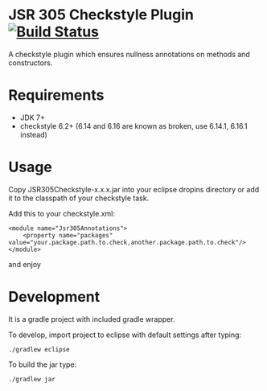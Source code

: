 JSR 305 Checkstyle Plugin [![Build Status](https://travis-ci.org/bjrke/JSR305CheckstylePlugin.svg?branch=master)](https://travis-ci.org/bjrke/JSR305CheckstylePlugin)
=====================================================================================================================================================================

A checkstyle plugin which ensures nullness annotations on methods and constructors.

Requirements
============

* JDK 7+
* checkstyle 6.2+ (6.14 and 6.16 are known as broken, use 6.14.1, 6.16.1 instead)

Usage
=====

Copy JSR305Checkstyle-x.x.x.jar into your eclipse dropins directory or add it to the classpath of your checkstyle task.

Add this to your checkstyle.xml:

    <module name="Jsr305Annotations">
        <property name="packages" value="your.package.path.to.check,another.package.path.to.check"/>
    </module>

and enjoy


Development
===========

It is a gradle project with included gradle wrapper.

To develop, import project to eclipse with default settings after typing:

    ./gradlew eclipse

To build the jar type:

    ./gradlew jar
